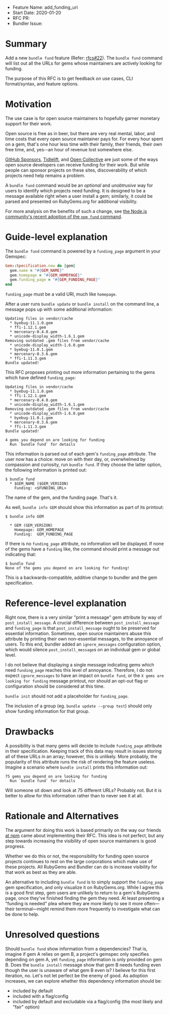 - Feature Name: add\_funding\_uri
- Start Date: 2020-01-20
- RFC PR:
- Bundler Issue:

# Summary

Add a new `bundle fund` feature (Refer: [rfcs#22](https://github.com/rubygems/rfcs/issues/22)). The `bundle fund` command will list out all the URLs for gems whose maintainers are actively looking for funding.

The purpose of this RFC is to get feedback on use cases, CLI format/syntax, and feature options.

# Motivation

The use case is for open source maintainers to hopefully garner monetary support for their work.

Open source is free as in beer, but there are very real mental, labor, and time costs that every open source maintainer pays for. For every hour spent on a gem, that's one hour less time with their family, their friends, their own free time, and, yes--an hour of revenue lost somewhere else.

[GitHub Sponsors](https://github.com/sponsors/), [Tidlelift](https://tidelift.com/), and [Open Collective](https://opencollective.com/) are just some of the ways open source developers can receive funding for their work. But while people can sponsor projects on these sites, discoverability of which projects need help remains a problem.

A `bundle fund` command would be an _optional_ and _unobtrusive_ way for users to identify which projects need funding. It is designed to be a message available right when a user install a gem; similarly, it could be parsed and presented on RubyGems.org for additional visibility.

For more analysis on the benefits of such a change, see [the Node.js community's recent adoption of the `npm fund` command](https://blog.opencollective.com/beyond-post-install/).

# Guide-level explanation

The `bundle fund` command is powered by a `funding_page` argument in your Gemspec:

```ruby
Gem::Specification.new do |gem|
  gem.name = "#{GEM_NAME}"
  gem.homepage = "#{GEM_HOMEPAGE}"
  gem.funding_page = "#{GEM_FUNDING_PAGE}"
end
```

`funding_page` must be a valid URI, much like `homepage`.

After a user runs `bundle update` or `bundle install` on the command line, a message pops up with some additional information:

```
Updating files in vendor/cache
  * byebug-11.1.0.gem
  * ffi-1.12.1.gem
  * mercenary-0.4.0.gem
  * unicode-display_width-1.6.1.gem
Removing outdated .gem files from vendor/cache
  * unicode-display_width-1.6.0.gem
  * byebug-11.0.1.gem
  * mercenary-0.3.6.gem
  * ffi-1.11.3.gem
Bundle updated!
```

This RFC proposes printing out more information pertaining to the gems which have defined `funding_page`:

```
Updating files in vendor/cache
  * byebug-11.1.0.gem
  * ffi-1.12.1.gem
  * mercenary-0.4.0.gem
  * unicode-display_width-1.6.1.gem
Removing outdated .gem files from vendor/cache
  * unicode-display_width-1.6.0.gem
  * byebug-11.0.1.gem
  * mercenary-0.3.6.gem
  * ffi-1.11.3.gem
Bundle updated!

4 gems you depend on are looking for funding
  Run `bundle fund` for details
```

This information is parsed out of each gem's `funding_page` attribute. The user now has a choice: move on with their day, or, overwhelmed by compassion and curiosity, run `bundle fund`. If they choose the latter option, the following information is printed out:

```
$ bundle fund
  * $GEM_NAME ($GEM_VERSION)
	Funding: <$FUNDING_URL>
```

The name of the gem, and the funding page. That's it.

As well, `bundle info GEM` should show this information as part of its printout:

```
$ bundle info GEM

  * GEM (GEM_VERSION)
	Homepage: GEM_HOMEPAGE
	Funding:  GEM_FUNDING_PAGE
```

If there is no `funding_page` attribute, no information will be displayed. If none of the gems have a `funding` like, the command should print a message out indicating that:

```
$ bundle fund
None of the gems you depend on are looking for funding!
```

This is a backwards-compatible, additive change to bundler and the gem specification.

# Reference-level explanation

Right now, there is a very similar "print a message" gem attribute by way of `post_install_message`. A crucial difference between `post_install_message` and `funding_page` is that `post_install_message` ought to be preserved for essential information. Sometimes, open source maintainers abuse this attribute by printing their own non-essential messages, to the annoyance of users. To this end, bundler added an `ignore_messages` configuration option, which would silence `post_install_message`s on an individual gem or global level.

I do not believe that displaying a single message indicating gems which need `funding_page` reaches this level of annoyance. Therefore, I do not expect `ignore_messages` to have an impact on `bundle fund`, or the `X gems are looking for funding` message printout, nor should an opt-out flag or configuration should be considered at this time.

`bundle init` should not add a placeholder for `funding_page`.

The inclusion of a group (eg. `bundle update --group test`) should only show funding information for that group.

# Drawbacks

A possibility is that many gems will decide to include `funding_page` attribute in their specification. Keeping track of this data may result in issues storing all of these URLs in an array; however, this is unlikely. More probably, the popularity of this attribute runs the risk of rendering the feature useless. Imagine a scenario where `bundle install` prints this information out:

```
75 gems you depend on are looking for funding
  Run `bundle fund` for details
```

Will someone sit down and look at 75 different URLs? Probably not. But it is better to allow for this information rather than to never see it at all.

# Rationale and Alternatives

The argument for doing this work is based primarily on the way our friends [at npm](https://github.com/npm/rfcs/pull/54) came about implementing their RFC. This idea is not perfect, but any step towards increasing the visibility of open source maintainers is good progress.

Whether we do this or not, the responsibility for funding open source projects continues to rest on the large corporations which make use of these projects. All RubyGems and Bundler can do is increase visibility for that work as best as they are able.

An alternative to including `bundle fund` is to simply support the `funding_page` gem specification, and only visualize it on RubyGems.org. While I agree this is a good first step, gem users are unlikely to return to a gem's RubyGems page, once they've finished finding the gem they need. At least presenting a "funding is needed" plea where they are more likely to see it more often—their terminal—might remind them more frequently to investigate what can be done to help.

# Unresolved questions

Should `bundle fund` show information from a dependencies? That is, imagine if gem A relies on gem B, a project's gemspec only specifies depending on gem A, yet `funding_page` information is only provided on gem B. Does the `bundle install` message show that gem B needs funding even though the user is unaware of what gem B even is? I believe for this first iteration, no. Let's not let perfect be the enemy of good. As adoption increases, we can explore whether this dependency information should be:

* included by default
* included with a flag/config
* included by default and excludable via a flag/config (the most likely and "fair" option)
